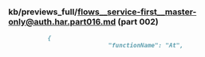 ### kb/previews_full/flows__service-first__master-only@auth.har.part016.md (part 002)

```md
           {
                            "functionName": "At",
  
```

```
